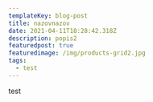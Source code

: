 ```yaml
---
templateKey: blog-post
title: nazovnazov
date: 2021-04-11T18:28:42.318Z
description: popis2
featuredpost: true
featuredimage: /img/products-grid2.jpg
tags:
  - test
---
```

test